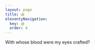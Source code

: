 ```yaml
---
layout: page
title: ꩜
eleventyNavigation:
  key: ꩜
  order: 4
---
```

With whose blood were my eyes crafted?
